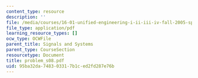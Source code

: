 ```yaml
---
content_type: resource
description: ''
file: /media/courses/16-01-unified-engineering-i-ii-iii-iv-fall-2005-spring-2006/95ba32da748303317b1ced2fd287e76b_problem_s08.pdf
file_type: application/pdf
learning_resource_types: []
ocw_type: OCWFile
parent_title: Signals and Systems
parent_type: CourseSection
resourcetype: Document
title: problem_s08.pdf
uid: 95ba32da-7483-0331-7b1c-ed2fd287e76b
---
```

